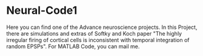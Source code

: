 # Neural-Code1
Here you can find one of the Advance neuroscience projects. In this Project, there are simulations and extras of Softky and Koch paper "The highly irregular firing of cortical cells is inconsistent with temporal integration of random EPSPs".
For MATLAB Code, you can mail me.
